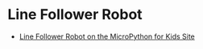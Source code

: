 # Line Follower Robot

* [Line Follower Robot on the MicroPython for Kids Site](https://www.coderdojotc.org/micropython/kits/maker-pi-rp2040-robot/25-line-follower/)